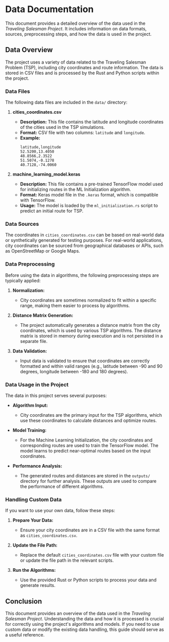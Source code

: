 # Data Documentation

This document provides a detailed overview of the data used in the *Traveling Salesman Project*. It includes information on data formats, sources, preprocessing steps, and how the data is used in the project.

## Data Overview

The project uses a variety of data related to the Traveling Salesman Problem (TSP), including city coordinates and route information. The data is stored in CSV files and is processed by the Rust and Python scripts within the project.

### Data Files

The following data files are included in the `data/` directory:

1. **cities_coordinates.csv**

   - **Description:** This file contains the latitude and longitude coordinates of the cities used in the TSP simulations.
   - **Format:** CSV file with two columns: `latitude` and `longitude`.
   - **Example:**
     ```csv
     latitude,longitude
     52.5200,13.4050
     48.8566,2.3522
     51.5074,-0.1278
     40.7128,-74.0060
     ```

2. **machine_learning_model.keras**

   - **Description:** This file contains a pre-trained TensorFlow model used for initializing routes in the ML Initialization algorithm.
   - **Format:** Keras model file in the `.keras` format, which is compatible with TensorFlow.
   - **Usage:** The model is loaded by the `ml_initialization.rs` script to predict an initial route for TSP.

### Data Sources

The coordinates in `cities_coordinates.csv` can be based on real-world data or synthetically generated for testing purposes. For real-world applications, city coordinates can be sourced from geographical databases or APIs, such as OpenStreetMap or Google Maps.

### Data Preprocessing

Before using the data in algorithms, the following preprocessing steps are typically applied:

1. **Normalization:**
   - City coordinates are sometimes normalized to fit within a specific range, making them easier to process by algorithms.

2. **Distance Matrix Generation:**
   - The project automatically generates a distance matrix from the city coordinates, which is used by various TSP algorithms. The distance matrix is stored in memory during execution and is not persisted in a separate file.

3. **Data Validation:**
   - Input data is validated to ensure that coordinates are correctly formatted and within valid ranges (e.g., latitude between -90 and 90 degrees, longitude between -180 and 180 degrees).

### Data Usage in the Project

The data in this project serves several purposes:

- **Algorithm Input:**
  - City coordinates are the primary input for the TSP algorithms, which use these coordinates to calculate distances and optimize routes.

- **Model Training:**
  - For the Machine Learning Initialization, the city coordinates and corresponding routes are used to train the TensorFlow model. The model learns to predict near-optimal routes based on the input coordinates.

- **Performance Analysis:**
  - The generated routes and distances are stored in the `outputs/` directory for further analysis. These outputs are used to compare the performance of different algorithms.

### Handling Custom Data

If you want to use your own data, follow these steps:

1. **Prepare Your Data:**
   - Ensure your city coordinates are in a CSV file with the same format as `cities_coordinates.csv`.

2. **Update the File Path:**
   - Replace the default `cities_coordinates.csv` file with your custom file or update the file path in the relevant scripts.

3. **Run the Algorithms:**
   - Use the provided Rust or Python scripts to process your data and generate results.

## Conclusion

This document provides an overview of the data used in the *Traveling Salesman Project*. Understanding the data and how it is processed is crucial for correctly using the project's algorithms and models. If you need to use custom data or modify the existing data handling, this guide should serve as a useful reference.

